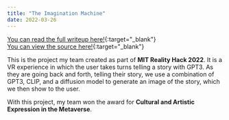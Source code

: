 ```yaml
---
title: "The Imagination Machine"
date: 2022-03-26
---
```

[You can read the full writeup here!](https://devpost.com/software/the-imagination-machine){:target="_blank"}\
[You can view the source here!](https://github.com/Reality-Hack-2022/TEAM-17){:target="_blank"}

This is the project my team created as part of **MIT Reality Hack 2022**. It is a VR experience in which the user takes turns telling a story with GPT3. As they are going back and forth, telling their story, we use a combination of GPT3, CLIP, and a diffusion model to generate an image of the story, which we then show to the user.

With this project, my team won the award for **Cultural and Artistic Expression in the Metaverse**.

